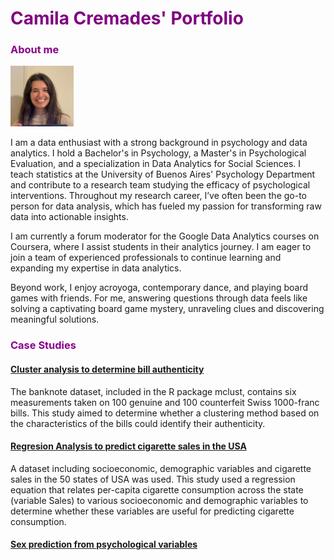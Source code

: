 # <span style="color: purple;">Camila Cremades' Portfolio</span>

### <span style="color: DarkMagenta;">About me</span>

<img src="FotoCami.jpg" width="20%" />

I am a data enthusiast with a strong background in psychology and data analytics. I hold a Bachelor's in Psychology, a Master's in Psychological Evaluation, and a specialization in Data Analytics for Social Sciences. I teach statistics at the University of Buenos Aires' Psychology Department and contribute to a research team studying the efficacy of psychological interventions. Throughout my research career, I’ve often been the go-to person for data analysis, which has fueled my passion for transforming raw data into actionable insights.

I am currently a forum moderator for the Google Data Analytics courses on Coursera, where I assist students in their analytics journey. I am eager to join a team of experienced professionals to continue learning and expanding my expertise in data analytics.

Beyond work, I enjoy acroyoga, contemporary dance, and playing board games with friends. For me, answering questions through data feels like solving a captivating board game mystery, unraveling clues and discovering meaningful solutions.

### <span style="color: DarkMagenta;">Case Studies</span>

#### [Cluster analysis to determine bill authenticity](https://camila-cremades.github.io/Case-Studies/Cluster_Analysis.html)

The banknote dataset, included in the R package mclust, contains six measurements taken on 100 genuine and 100 counterfeit Swiss 1000-franc bills.
This study aimed to determine whether a clustering method based on the characteristics of the bills could identify their authenticity.

#### [Regresion Analysis to predict cigarette sales in the USA](https://camila-cremades.github.io/Case-Studies/Lineal_Regresion.html)

A dataset including socioeconomic, demographic variables and cigarette sales in the 50 states of USA was used.
This study used a regression equation that relates per-capita cigarette consumption across the state (variable Sales) to various socioeconomic and demographic variables to determine whether these variables are useful for predicting cigarette consumption.

#### [Sex prediction from psychological variables](https://camila-cremades.github.io/Case-Studies/Sex-prediction-from-psychological-variables.html)
